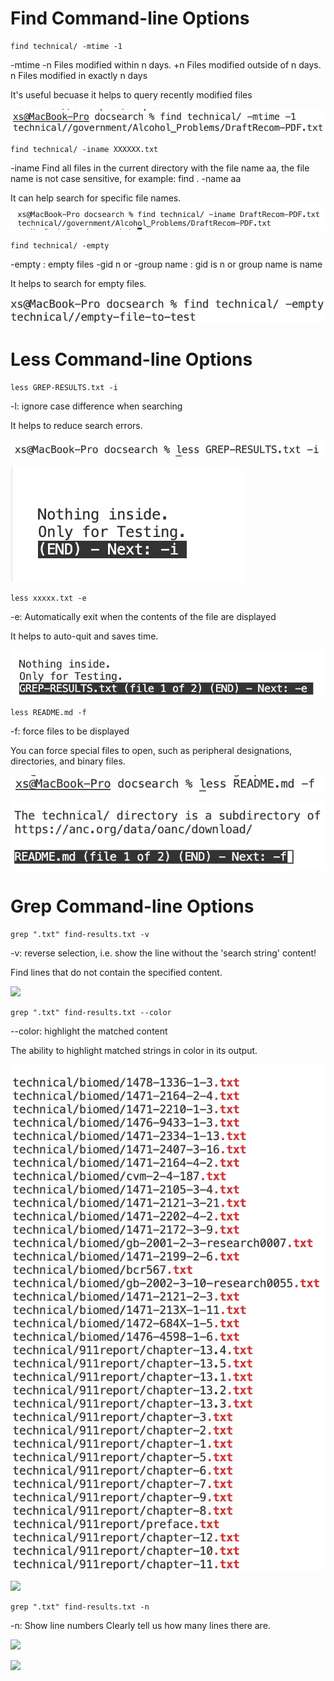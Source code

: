 # Find Command-line Options

``` 
find technical/ -mtime -1
``` 
-mtime -n Files modified within n days. 
+n Files modified outside of n days. 
n Files modified in exactly n days

It's useful becuase it helps to query recently modified files

![](lab5/find%20-mtime.png)
``` 
find technical/ -iname XXXXXX.txt
``` 

-iname Find all files in the current directory with the file name aa, the file name is not case sensitive, for example: find . -name aa

It can help search for specific file names.
![](lab5/find%20-iname.png)

``` 
find technical/ -empty
``` 
-empty : empty files -gid n or -group name : gid is n or group name is name

It helps to search for empty files.

![](lab5/find%20-empty.png)

# Less Command-line Options
``` 
less GREP-RESULTS.txt -i
``` 
-l: ignore case difference when searching

It helps to reduce search errors.

![](lab5/less%20-i.png)

![](lab5/less%20-i2.png)

``` 
less xxxxx.txt -e
```
-e: Automatically exit when the contents of the file are displayed

It helps to auto-quit and saves time.

![](lab5/less%20-e.png)

``` 
less README.md -f
```
-f: force files to be displayed

You can force special files to open, such as peripheral designations, directories, and binary files.

![](lab5/less%20-f.png)

![](lab5/less%20-f2.png)

# Grep Command-line Options
``` 
grep ".txt" find-results.txt -v
```
-v: reverse selection, i.e. show the line without the 'search string' content!

Find lines that do not contain the specified content.

![](lab5/less%20-v.png)

``` 
grep ".txt" find-results.txt --color
```

--color: highlight the matched content

The ability to highlight matched strings in color in its output.

![](lab5/grep%20--color.png)

![](lab5/less%20--color2.png)

``` 
grep ".txt" find-results.txt -n
```
-n: Show line numbers
Clearly tell us how many lines there are.

![](lab5/less%20-n.png)

![](lab5/less%20-n2.png)
